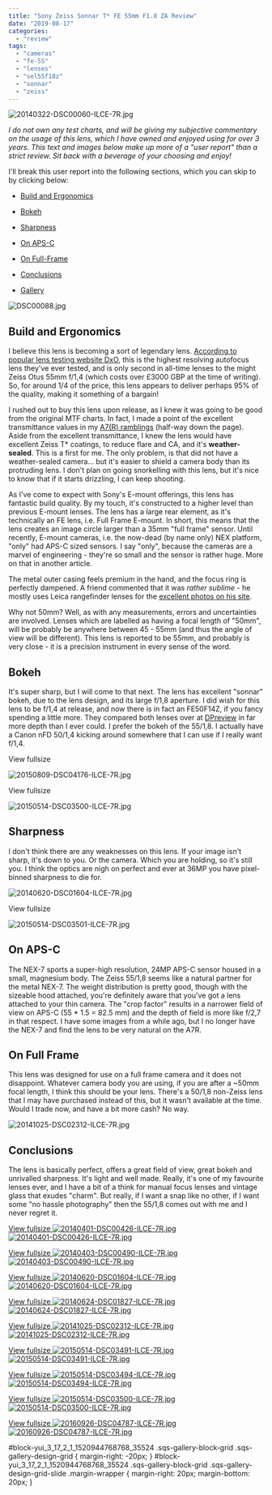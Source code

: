 ```yaml
---
title: "Sony Zeiss Sonnar T* FE 55mm F1.8 ZA Review"
date: "2019-08-17"
categories: 
  - "review"
tags: 
  - "cameras"
  - "fe-55"
  - "lenses"
  - "sel55f18z"
  - "sonnar"
  - "zeiss"
---
```


![20140322-DSC00060-ILCE-7R.jpg](/assets/images/5df39-20140322-dsc00060-ilce-7r.jpg)

_I do not own any test charts, and will be giving my subjective commentary on the usage of this lens, which I have owned and enjoyed using for over 3 years. This text and images below make up more of a "user report" than a strict review. Sit back with a beverage of your choosing and enjoy!_

I'll break this user report into the following sections, which you can skip to by clicking below:

- [Build and Ergonomics](#buildandergonomics)
    
- [Bokeh](#bokeh)
    
- [Sharpness](#sharpness)
    
- [On APS-C](#APS-C)
    
- [On Full-Frame](#FullFrame)
    
- [Conclusions](#conclusions)
    
- [Gallery](#Gallery)
    

![DSC00088.jpg](/assets/images/4dd05-dsc00088.jpg)

## Build and Ergonomics

I believe this lens is becoming a sort of legendary lens. [According to popular lens testing website DxO](http://www.dxomark.com/Reviews/Sony-Zeiss-Sonnar-T-FE-55mm-f1.8-ZA-lens-review-Exemplary-performance), this is the highest resolving autofocus lens they've ever tested, and is only second in all-time lenses to the might Zeiss Otus 55mm f/1,4 (which costs over £3000 GBP at the time of writing). So, for around 1/4 of the price, this lens appears to deliver perhaps 95% of the quality, making it something of a bargain!

I rushed out to buy this lens upon release, as I knew it was going to be good from the original MTF charts. In fact, I made a point of the excellent transmittance values in my [A7(R) ramblings](http://www.martinirwinphotography.com/reviews/2013/10/17/camera-musings-sony-a7r) (half-way down the page). Aside from the excellent transmittance, I knew the lens would have excellent Zeiss T\* coatings, to reduce flare and CA, and it's **weather-sealed**. This is a first for me. The only problem, is that did not have a weather-sealed camera... but it's easier to shield a camera body than its protruding lens. I don't plan on going snorkelling with this lens, but it's nice to know that if it starts drizzling, I can keep shooting.

As I've come to expect with Sony's E-mount offerings, this lens has fantastic build quality. By my touch, it's constructed to a higher level than previous E-mount lenses. The lens has a large rear element, as it's technically an FE lens, i.e. Full Frame E-mount. In short, this means that the lens creates an image circle larger than a 35mm "full frame" sensor. Until recently, E-mount cameras, i.e. the now-dead (by name only) NEX platform, "only" had APS-C sized sensors. I say "only", because the cameras are a marvel of engineering - they're so small and the sensor is rather huge. More on that in another article.

The metal outer casing feels premium in the hand, and the focus ring is perfectly dampened. A friend commented that it was _rather sublime_ - he mostly uses Leica rangefinder lenses for the [excellent photos on his site](http://ohm-image.net).

Why not 50mm? Well, as with any measurements, errors and uncertainties are involved. Lenses which are labelled as having a focal length of "50mm", will be probably be anywhere between 45 - 55mm (and thus the angle of view will be different). This lens is reported to be 55mm, and probably is very close - it is a precision instrument in every sense of the word.

## Bokeh

It's super sharp, but I will come to that next. The lens has excellent "sonnar" bokeh, due to the lens design, and its large f/1,8 aperture. I did wish for this lens to be f/1,4 at release, and now there is in fact an FE50F14Z, if you fancy spending a little more. They compared both lenses over at [DPreview](https://www.dpreview.com/reviews/comparative-review-sony-fe-50mm-f1-4-za-vs-55mm-f1-8-za/2 "comparison") in far more depth than I ever could. I prefer the bokeh of the 55/1,8. I actually have a Canon nFD 50/1,4 kicking around somewhere that I can use if I really want f/1,4.

View fullsize

![20150809-DSC04176-ILCE-7R.jpg](/assets/images/f643e-20150809-dsc04176-ilce-7r.jpg)

View fullsize

![20150514-DSC03500-ILCE-7R.jpg](/assets/images/357f1-20150514-dsc03500-ilce-7r.jpg)

## Sharpness

I don't think there are any weaknesses on this lens. If your image isn't sharp, it's down to you. Or the camera. Which you are holding, so it's still you. I think the optics are nigh on perfect and ever at 36MP you have pixel-binned sharpness to die for.

![20140620-DSC01604-ILCE-7R.jpg](/assets/images/a6c4c-20140620-dsc01604-ilce-7r.jpg)

View fullsize

![20150514-DSC03501-ILCE-7R.jpg](/assets/images/d7c6c-20150514-dsc03501-ilce-7r.jpg)

## On APS-C

The NEX-7 sports a super-high resolution, 24MP APS-C sensor housed in a small, magnesium body. The Zeiss 55/1,8 seems like a natural partner for the metal NEX-7. The weight distribution is pretty good, though with the sizeable hood attached, you're definitely aware that you've got a lens attached to your thin camera. The "crop factor" results in a narrower field of view on APS-C (55 \* 1.5 = 82.5 mm) and the depth of field is more like f/2,7 in that respect. I have some images from a while ago, but I no longer have the NEX-7 and find the lens to be very natural on the A7R.

## On Full Frame

This lens was designed for use on a full frame camera and it does not disappoint. Whatever camera body you are using, if you are after a ~50mm focal length, I think this should be your lens. There's a 50/1,8 non-Zeiss lens that I may have purchased instead of this, but it wasn't available at the time. Would I trade now, and have a bit more cash? No way.

![20141025-DSC02312-ILCE-7R.jpg](/assets/images/dd9af-20141025-dsc02312-ilce-7r.jpg)

## Conclusions

The lens is basically perfect, offers a great field of view, great bokeh and unrivalled sharpness. It's light and well made. Really, it's one of my favourite lenses ever, and I have a bit of a think for manual focus lenses and vintage glass that exudes "charm". But really, if I want a snap like no other, if I want some "no hassle photography" then the 55/1,8 comes out with me and I never regret it.

[View fullsize ![20140401-DSC00426-ILCE-7R.jpg](/assets/images/1eafb-20140401-dsc00426-ilce-7r.jpg)![20140401-DSC00426-ILCE-7R.jpg](/assets/images/1eafb-20140401-dsc00426-ilce-7r.jpg)](https://exportforscript.wordpress.com/wp-content/uploads/2019/08/1eafb-20140401-dsc00426-ilce-7r.jpg) 

[View fullsize ![20140403-DSC00490-ILCE-7R.jpg](/assets/images/e30b5-20140403-dsc00490-ilce-7r.jpg)![20140403-DSC00490-ILCE-7R.jpg](/assets/images/e30b5-20140403-dsc00490-ilce-7r.jpg)](https://exportforscript.wordpress.com/wp-content/uploads/2019/08/e30b5-20140403-dsc00490-ilce-7r.jpg) 

[View fullsize ![20140620-DSC01604-ILCE-7R.jpg](/assets/images/3fafb-20140620-dsc01604-ilce-7r.jpg)![20140620-DSC01604-ILCE-7R.jpg](/assets/images/3fafb-20140620-dsc01604-ilce-7r.jpg)](https://exportforscript.wordpress.com/wp-content/uploads/2019/08/3fafb-20140620-dsc01604-ilce-7r.jpg) 

[View fullsize ![20140624-DSC01827-ILCE-7R.jpg](/assets/images/da26f-20140624-dsc01827-ilce-7r.jpg)![20140624-DSC01827-ILCE-7R.jpg](/assets/images/da26f-20140624-dsc01827-ilce-7r.jpg)](https://exportforscript.wordpress.com/wp-content/uploads/2019/08/da26f-20140624-dsc01827-ilce-7r.jpg) 

[View fullsize ![20141025-DSC02312-ILCE-7R.jpg](/assets/images/fe42c-20141025-dsc02312-ilce-7r.jpg)![20141025-DSC02312-ILCE-7R.jpg](/assets/images/fe42c-20141025-dsc02312-ilce-7r.jpg)](https://exportforscript.wordpress.com/wp-content/uploads/2019/08/fe42c-20141025-dsc02312-ilce-7r.jpg) 

[View fullsize ![20150514-DSC03491-ILCE-7R.jpg](/assets/images/2c7b0-20150514-dsc03491-ilce-7r.jpg)![20150514-DSC03491-ILCE-7R.jpg](/assets/images/2c7b0-20150514-dsc03491-ilce-7r.jpg)](https://exportforscript.wordpress.com/wp-content/uploads/2019/08/2c7b0-20150514-dsc03491-ilce-7r.jpg) 

[View fullsize ![20150514-DSC03494-ILCE-7R.jpg](/assets/images/b5b06-20150514-dsc03494-ilce-7r.jpg)![20150514-DSC03494-ILCE-7R.jpg](/assets/images/b5b06-20150514-dsc03494-ilce-7r.jpg)](https://exportforscript.wordpress.com/wp-content/uploads/2019/08/b5b06-20150514-dsc03494-ilce-7r.jpg) 

[View fullsize ![20150514-DSC03500-ILCE-7R.jpg](/assets/images/a16ce-20150514-dsc03500-ilce-7r.jpg)![20150514-DSC03500-ILCE-7R.jpg](/assets/images/a16ce-20150514-dsc03500-ilce-7r.jpg)](https://exportforscript.wordpress.com/wp-content/uploads/2019/08/a16ce-20150514-dsc03500-ilce-7r.jpg) 

[View fullsize ![20160926-DSC04787-ILCE-7R.jpg](/assets/images/7dd4a-20160926-dsc04787-ilce-7r.jpg)![20160926-DSC04787-ILCE-7R.jpg](/assets/images/7dd4a-20160926-dsc04787-ilce-7r.jpg)](https://exportforscript.wordpress.com/wp-content/uploads/2019/08/7dd4a-20160926-dsc04787-ilce-7r.jpg) 

#block-yui\_3\_17\_2\_1\_1520944768768\_35524 .sqs-gallery-block-grid .sqs-gallery-design-grid { margin-right: -20px; } #block-yui\_3\_17\_2\_1\_1520944768768\_35524 .sqs-gallery-block-grid .sqs-gallery-design-grid-slide .margin-wrapper { margin-right: 20px; margin-bottom: 20px; }
